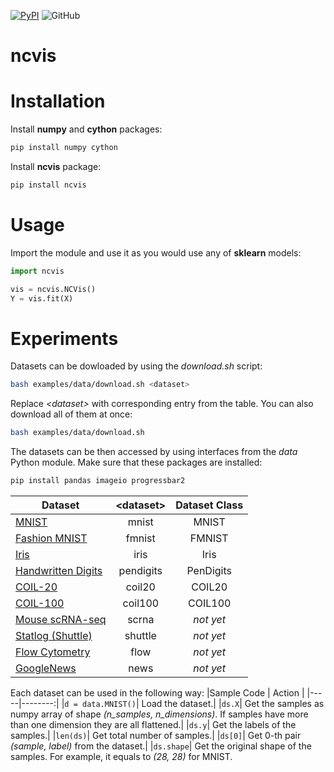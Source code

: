[![PyPI](https://img.shields.io/pypi/v/ncvis.svg)](https://pypi.python.org/pypi/ncvis/)
![GitHub](https://img.shields.io/github/license/alartum/ncvis.svg)
# ncvis

# Installation

Install **numpy** and **cython** packages:
```bash
pip install numpy cython
```

Install **ncvis** package:
```bash
pip install ncvis
```

# Usage

Import the module and use it as you would use any of **sklearn** models:
```python
import ncvis

vis = ncvis.NCVis()
Y = vis.fit(X)
```

# Experiments

Datasets can be dowloaded by using the *download.sh* script:
```bash
bash examples/data/download.sh <dataset>
```
Replace *\<dataset\>* with corresponding entry from the table. You can also download all of them at once:
```bash
bash examples/data/download.sh
```

 The datasets can be then accessed by using interfaces from the *data* Python module. Make sure that these packages are installed:
 ```bash
 pip install pandas imageio progressbar2
 ```

|Dataset| \<dataset\> | Dataset Class|
|-------|:-----------:|:------:|
|[MNIST](http://yann.lecun.com/exdb/mnist/)|mnist| MNIST|
|[Fashion MNIST](https://github.com/zalandoresearch/fashion-mnist)|fmnist| FMNIST|
|[Iris](https://archive.ics.uci.edu/ml/datasets/Iris)|iris|Iris|
|[Handwritten Digits](https://archive.ics.uci.edu/ml/datasets/optical+recognition+of+handwritten+digits)|pendigits|PenDigits|
|[COIL-20](http://www.cs.columbia.edu/CAVE/software/softlib/coil-20.php)|coil20|COIL20|
|[COIL-100](http://www1.cs.columbia.edu/CAVE/software/softlib/coil-100.php)|coil100|COIL100|
|[Mouse scRNA-seq](https://hemberg-lab.github.io/scRNA.seq.datasets/mouse/brain/)|scrna|*not yet*|
|[Statlog (Shuttle)](https://archive.ics.uci.edu/ml/datasets/Statlog+(Shuttle))|shuttle|*not yet*|
|[Flow Cytometry](https://flowrepository.org/id/FR-FCM-ZZ36)|flow|*not yet*|
|[GoogleNews](https://code.google.com/archive/p/word2vec/)|news|*not yet*|

Each dataset can be used in the following way:
|Sample Code | Action |
|-----|--------:|
|```d = data.MNIST()```| Load the dataset.|
|```ds.X```| Get the samples as numpy array of shape *(n_samples, n_dimensions)*. If samples have more than one dimension they are all flattened.|
|```ds.y```| Get the labels of the samples.|
|```len(ds)```| Get total number of samples.|
|```ds[0]```| Get 0-th pair *(sample, label)* from the dataset.|
|```ds.shape```| Get the original shape of the samples. For example, it equals to *(28, 28)* for MNIST. 

